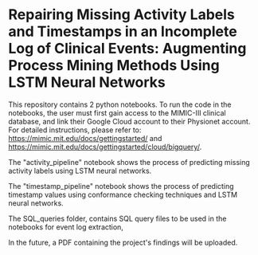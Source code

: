 # Repairing Missing Activity Labels and Timestamps in an Incomplete Log of Clinical Events: Augmenting Process Mining Methods Using LSTM Neural Networks

This repository contains 2 python notebooks. To run the code in the notebooks, the user must first gain access to the MIMIC-III clinical database, and link their Google Cloud account to their Physionet account. For detailed instructions, please refer to: https://mimic.mit.edu/docs/gettingstarted/ and https://mimic.mit.edu/docs/gettingstarted/cloud/bigquery/.

The "activity_pipeline" notebook shows the process of predicting missing activity labels using LSTM neural networks.

The "timestamp_pipeline" notebook shows the process of predicting timestamp values using conformance checking techniques and LSTM neural networks.

The SQL_queries folder, contains SQL query files to be used in the notebooks for event log extraction, 

In the future, a PDF containing the project's findings will be uploaded.
